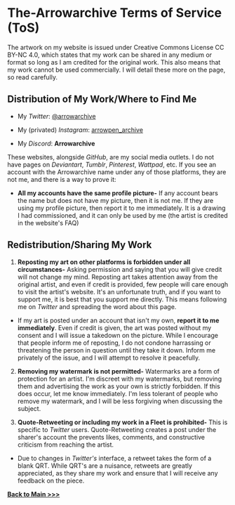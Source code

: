 # The-Arrowarchive Terms of Service (ToS)

The artwork on my website is issued under Creative Commons License CC BY-NC 4.0, which states that my work can be shared in any medium or format so long as I am credited for the original work. This also means that my work cannot be used commercially. I will detail these more on the page, so read carefully. 

## Distribution of My Work/Where to Find Me

* My *Twitter*: [@arrowarchive](https://twitter.com/arrowarchive)

* My (privated) *Instagram*: [arrowpen_archive](https://www.instagram.com/arrowpen_archive/)

* My *Discord*: **Arrowarchive** 

These websites, alongside *GitHub*, are my social media outlets. I do not have pages on *Deviantart*, *Tumblr*, *Pinterest*, *Wattpad*, etc. If you see an account with the Arrowarchive name under any of those platforms, they are not me, and there is a way to prove it: 

* **All my accounts have the same profile picture-** If any account bears the name but does not have my picture, then it is not me. If they are using my profile picture, then report it to me immediately. It is a drawing I had commissioned, and it can only be used by me (the artist is credited in the website's FAQ)

## Redistribution/Sharing My Work

1. **Reposting my art on other platforms is forbidden under all circumstances-** Asking permission and saying that you will give credit will not change my mind. Reposting art takes attention away from the original artist, and even if credit is provided, few people will care enough to visit the artist's website. It's an unfortunate truth, and if you want to support me, it is best that you support me directly. This means following me on *Twitter* and spreading the word about this page. 

* If my art is posted under an account that isn't my own, **report it to me immediately**. Even if credit is given, the art was posted without my consent and I will issue a takedown on the picture. While I encourage that people inform me of reposting, I do not condone harrassing or threatening the person in question until they take it down. Inform me privately of the issue, and I will attempt to resolve it peacefully.

2. **Removing my watermark is not permitted-** Watermarks are a form of protection for an artist. I'm discreet with my watermarks, but removing them and advertising the work as your own is strictly forbidden. If this does occur, let me know immediately. I'm less tolerant of people who remove my watermark, and I will be less forgiving when discussing the subject. 

3. **Quote-Retweeting or including my work in a Fleet is prohibited-** This is specific to *Twitter* users. Quote-Retweeting creates a post under the sharer's account the prevents likes, comments, and constructive criticism from reaching the artist. 

* Due to changes in *Twitter's* interface, a retweet takes the form of a blank QRT. While QRT's are a nuisance, retweets are greatly appreciated, as they share my work and ensure that I will receive any feedback on the piece.

**[Back to Main >>>](index.md)** 
